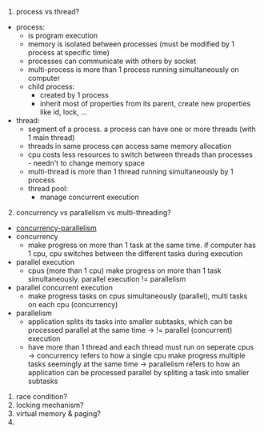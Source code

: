 1. process vs thread?
- process:
	- is program execution
	- memory is isolated between processes (must be modified by 1 process at specific time)
	- processes can communicate with others by socket
	- multi-process is more than 1 process running simultaneously on computer
	- child process:
		- created by 1 process
		- inherit most of properties from its parent, create new properties like id, lock, ...
- thread:
	- segment of a process. a process can have one or more threads (with 1 main thread)
	- threads in same process can access same memory allocation
	- cpu costs less resources to switch between threads than processes - needn't to change memory space
	- multi-thread is more than 1 thread running simultaneously by 1 process
	- thread pool:
		- manage concurrent execution
2. concurrency vs parallelism vs multi-threading?
- [concurrency-parallelism](https://jenkov.com/tutorials/java-concurrency/concurrency-vs-parallelism.html)
- concurrency
	- make progress on more than 1 task at the same time. if computer has 1 cpu, cpu switches between the different tasks during execution
- parallel execution
	- cpus (more than 1 cpu) make progress on more than 1 task simultaneously. parallel execution != parallelism
- parallel concurrent execution
	- make progress tasks on cpus simultaneously (parallel), multi tasks on each cpu (concurrency)
- parallelism
	- application splits its tasks into smaller subtasks, which can be processed parallel at the same time -> != parallel (concurrent) execution
	- have more than 1 thread and each thread must run on seperate cpus
	-> concurrency refers to how a single cpu make progress multiple tasks seemingly at the same time
	-> parallelism refers to how an application can be processed parallel by spliting a task into smaller subtasks
1. race condition?
2. locking mechanism?
3. virtual memory & paging?
4. 
